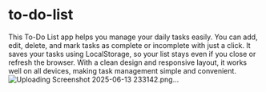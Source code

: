 # to-do-list 
This To-Do List app helps you manage your daily tasks easily. You can add, edit, delete, and mark tasks as complete or incomplete with just a click. It saves your tasks using LocalStorage, so your list stays even if you close or refresh the browser. With a clean design and responsive layout, it works well on all devices, making task management simple and convenient.
![Uploading Screenshot 2025-06-13 233142.png…]()
